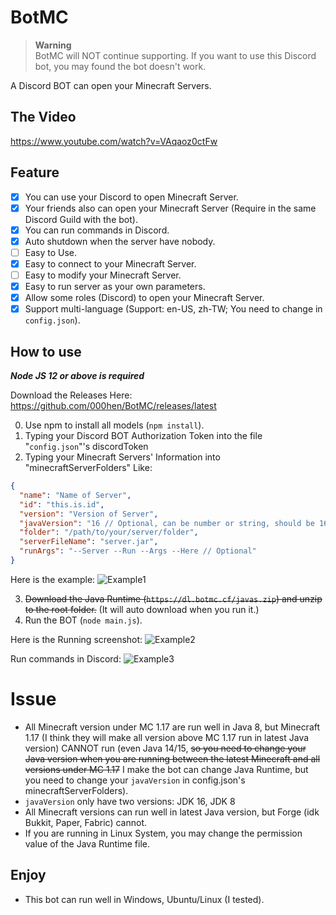 # BotMC

> **Warning**  
> BotMC will NOT continue supporting. If you want to use this Discord bot, you may found the bot doesn't work.

A Discord BOT can open your Minecraft Servers.

## The Video

<https://www.youtube.com/watch?v=VAqaoz0ctFw>

## Feature

 - [x] You can use your Discord to open Minecraft Server.
 - [x] Your friends also can open your Minecraft Server (Require in the same Discord Guild with the bot).
 - [x] You can run commands in Discord.
 - [x] Auto shutdown when the server have nobody.
 - [ ] Easy to Use.
 - [x] Easy to connect to your Minecraft Server.
 - [ ] Easy to modify your Minecraft Server.
 - [x] Easy to run server as your own parameters.
 - [x] Allow some roles (Discord) to open your Minecraft Server.
 - [x] Support multi-language (Support: en-US, zh-TW; You need to change in `config.json`).

## How to use

***Node JS 12 or above is required***

Download the Releases Here: <https://github.com/000hen/BotMC/releases/latest>

0. Use npm to install all models (`npm install`).
1. Typing your Discord BOT Authorization Token into the file "`config.json`"'s discordToken
2. Typing your Minecraft Servers' Information into "minecraftServerFolders" Like: 
```json
{
  "name": "Name of Server",
  "id": "this.is.id",
  "version": "Version of Server",
  "javaVersion": "16 // Optional, can be number or string, should be 16 or 8",
  "folder": "/path/to/your/server/folder",
  "serverFileName": "server.jar",
  "runArgs": "--Server --Run --Args --Here // Optional"
}
```
Here is the example:
![Example1](https://cdn.discordapp.com/attachments/655638858784047105/857038433846296596/unknown.png)

3. ~~Download the Java Runtime (`https://dl.botmc.cf/javas.zip`) and unzip to the root folder.~~ (It will auto download when you run it.)
4. Run the BOT (`node main.js`).

Here is the Running screenshot:
![Example2](https://cdn.discordapp.com/attachments/655638858784047105/860378183601881088/unknown.png)

Run commands in Discord:
![Example3](https://cdn.discordapp.com/attachments/698551378745884835/903946084756373525/unknown.png)

# Issue

 - All Minecraft version under MC 1.17 are run well in Java 8, but Minecraft 1.17 (I think they will make all version above MC 1.17 run in latest Java version) CANNOT run (even Java 14/15, ~~so you need to change your Java version when you are running between the latest Minecraft and all versions under MC 1.17~~ I make the bot can change Java Runtime, but you need to change your `javaVersion` in config.json's minecraftServerFolders).
 - `javaVersion` only have two versions: JDK 16, JDK 8
 - All Minecraft versions can run well in latest Java version, but Forge (idk Bukkit, Paper, Fabric) cannot.
 - If you are running in Linux System, you may change the permission value of the Java Runtime file.

## Enjoy

 - This bot can run well in Windows, Ubuntu/Linux (I tested).
